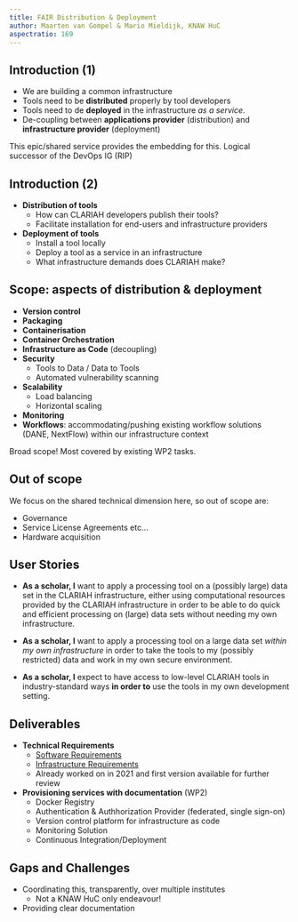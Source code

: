 ```yaml
---
title: FAIR Distribution & Deployment
author: Maarten van Gompel & Mario Mieldijk, KNAW HuC
aspectratio: 169
---
```


## Introduction (1)

* We are building a common infrastructure
* Tools need to be **distributed** properly by tool developers
* Tools need to de **deployed** in the infrastructure *as a service*.
* De-coupling between **applications provider** (distribution) and **infrastructure provider** (deployment)

This epic/shared service provides the embedding for this. Logical successor of the DevOps IG (RIP)

## Introduction (2)

* **Distribution of tools**
    * How can CLARIAH developers publish their tools?
    * Facilitate installation for end-users and infrastructure providers
* **Deployment of tools**
    * Install a tool locally
    * Deploy a tool as a service in an infrastructure
    * What infrastructure demands does CLARIAH make?

## Scope: aspects of distribution & deployment

* **Version control**
* **Packaging**
* **Containerisation**
* **Container Orchestration**
* **Infrastructure as Code** (decoupling)
* **Security**
    * Tools to Data / Data to Tools
    * Automated vulnerability scanning
* **Scalability**
    * Load balancing
    * Horizontal scaling
* **Monitoring**
* **Workflows**: accommodating/pushing existing workflow solutions (DANE, NextFlow) within our infrastructure context

Broad scope! Most covered by existing WP2 tasks.

## Out of scope

We focus on the shared technical dimension here, so out of scope are:

* Governance
* Service License Agreements etc...
* Hardware acquisition

## User Stories

* **As a scholar, I** want to apply a processing tool on a (possibly large) data set in the CLARIAH infrastructure, either using computational resources provided by the CLARIAH infrastructure in order to be able to do quick and efficient processing on (large) data sets without needing my own infrastructure.

* **As a scholar, I** want to apply a processing tool on a large data set *within my own infrastructure* in order to take the tools to my (possibly restricted) data and work in my own secure environment.

* **As a scholar, I** expect to have access to low-level CLARIAH tools in industry-standard ways **in order to**
  use the tools in my own development setting.

## Deliverables

* **Technical Requirements**
    * [Software Requirements](../../requirements/software-requirements.md)
    * [Infrastructure Requirements](../../requirements/infrastructure-requirements.md)
    * Already worked on in 2021 and first version available for further review
* **Provisioning services with documentation** (WP2)
    * Docker Registry
    * Authentication & Authhorization Provider (federated, single sign-on)
    * Version control platform for infrastructure as code
    * Monitoring Solution
    * Continuous Integration/Deployment

## Gaps and Challenges

* Coordinating this, transparently, over multiple institutes
    * Not a KNAW HuC only endeavour!
* Providing clear documentation

